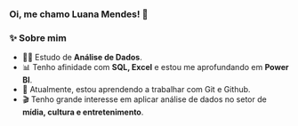### Oi, me chamo Luana Mendes! 👋

### ✨ Sobre mim

- 👩‍💻 Estudo de **Análise de Dados**.  
- 📊 Tenho afinidade com **SQL, Excel** e estou me aprofundando em **Power BI**.  
- 🌱 Atualmente, estou aprendendo a trabalhar com Git e Github.
- 🎬 Tenho grande interesse em aplicar análise de dados no setor de **mídia, cultura e entretenimento**.
